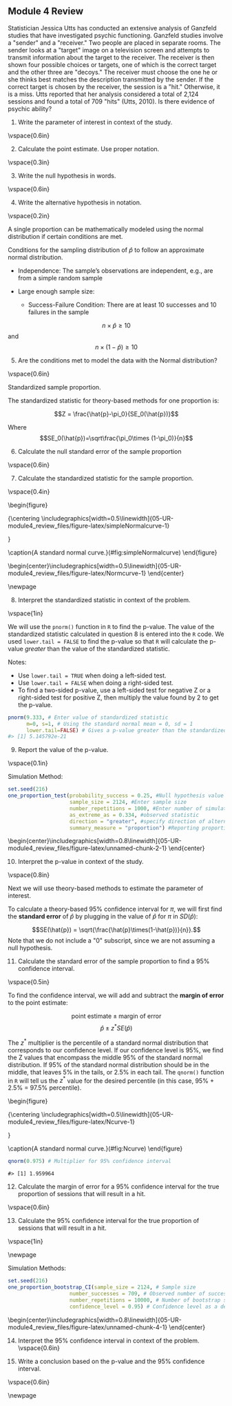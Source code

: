 ## Module 4 Review

Statistician Jessica Utts has conducted an extensive analysis of Ganzfeld studies that have investigated psychic functioning. Ganzfeld studies involve a "sender" and a "receiver." Two people are placed in separate rooms.  The sender looks at a "target" image on a television screen and attempts to transmit information about the target to the receiver.  The receiver is then shown four possible choices or targets, one of which is the correct target and the other three are "decoys."  The receiver must choose the one he or she thinks best matches the description transmitted by the sender.  If the correct target is chosen by the receiver, the session is a "hit."  Otherwise, it is a miss.  Utts reported that her analysis considered a total of 2,124 sessions and found a total of 709 "hits" (Utts, 2010).  Is there evidence of psychic ability?

1.	Write the parameter of interest in context of the study.

\vspace{0.6in}


2.  Calculate the point estimate.  Use proper notation.

\vspace{0.3in}

3.  Write the null hypothesis in words.

\vspace{0.6in}

4.  Write the alternative hypothesis in notation.

\vspace{0.2in}

A single proportion can be mathematically modeled using the normal distribution if certain conditions are met.

Conditions for the sampling distribution of $\hat{p}$ to follow an approximate normal distribution.

* Independence: The sample’s observations are independent, e.g., are from a simple random sample

* Large enough sample size:  

    * Success-Failure Condition: There are at least 10 successes and 10 failures in the sample 

$$n \times \hat{p} \ge 10$$ and $$n \times (1-\hat{p}) \ge 10$$

5. Are the conditions met to model the data with the Normal distribution?

\vspace{0.6in}

Standardized sample proportion. 

The standardized statistic for theory-based methods for one proportion is:

$$Z = \frac{\hat{p}-\pi_0}{SE_0(\hat{p})}$$

Where $$SE_0(\hat{p})=\sqrt\frac{\pi_0\times (1-\pi_0)}{n}$$


6. Calculate the null standard error of the sample proportion

\vspace{0.6in}

7. Calculate the standardized statistic for the sample proportion.

\vspace{0.4in}

\begin{figure}

{\centering \includegraphics[width=0.5\linewidth]{05-UR-module4_review_files/figure-latex/simpleNormalcurve-1} 

}

\caption{A standard normal curve.}(\#fig:simpleNormalcurve)
\end{figure}


\begin{center}\includegraphics[width=0.5\linewidth]{05-UR-module4_review_files/figure-latex/Normcurve-1} \end{center}

\newpage

8. Interpret the standardized statistic in context of the problem.

\vspace{1in}

We will use the `pnorm()` function in `R` to find the p-value. The value of the standardized statistic calculated in question 8 is entered into the `R` code.  We used `lower.tail = FALSE` to find the p-value so that `R` will calculate the p-value *greater* than the value of the standardized statistic.  

Notes:

* Use `lower.tail = TRUE` when doing a left-sided test.
* Use `lower.tail = FALSE` when doing a right-sided test.
* To find a two-sided p-value, use a left-sided test for negative Z or a right-sided test for positive Z, then multiply the value found by 2 to get the p-value.


``` r
pnorm(9.333, # Enter value of standardized statistic
      m=0, s=1, # Using the standard normal mean = 0, sd = 1
      lower.tail=FALSE) # Gives a p-value greater than the standardized statistic
#> [1] 5.145792e-21
```

9. Report the value of the p-value.

\vspace{0.1in}

Simulation Method:

``` r
set.seed(216)
one_proportion_test(probability_success = 0.25, #Null hypothesis value
                    sample_size = 2124, #Enter sample size
                    number_repetitions = 1000, #Enter number of simulations
                    as_extreme_as = 0.334, #observed statistic
                    direction = "greater", #specify direction of alternative hypothesis
                    summary_measure = "proportion") #Reporting proportion or number of successes?

```



\begin{center}\includegraphics[width=0.8\linewidth]{05-UR-module4_review_files/figure-latex/unnamed-chunk-2-1} \end{center}

10.  Interpret the p-value in context of the study.

\vspace{0.8in}

Next we will use theory-based methods to estimate the parameter of interest.  

To calculate a theory-based 95\% confidence interval for $\pi$, we will first find the **standard error** of $\hat{p}$ by plugging in the value of $\hat{p}$ for $\pi$ in $SD(\hat{p})$:

$$SE(\hat{p}) = \sqrt{\frac{\hat{p}\times(1-\hat{p})}{n}}.$$
Note that we do not include a "0" subscript, since we are not assuming a null hypothesis. 

11.  Calculate the standard error of the sample proportion to find a 95\% confidence interval.

\vspace{0.5in}

To find the confidence interval, we will add and subtract the **margin of error** to the point estimate:

$$\text{point estimate}\pm\text{margin of error}$$
$$\hat{p}\pm z^* SE(\hat{p})$$

The $z^*$ multiplier is the percentile of a standard normal distribution that corresponds to our confidence level. If our confidence level is 95\%, we find the Z values that encompass the middle 95\% of the standard normal distribution.  If 95\% of the standard normal distribution should be in the middle, that leaves 5\% in the tails, or 2.5\% in each tail.  The `qnorm()` function in `R` will tell us the $z^*$ value for the desired percentile (in this case, 95\% + 2.5\% = 97.5\% percentile). 

\begin{figure}

{\centering \includegraphics[width=0.5\linewidth]{05-UR-module4_review_files/figure-latex/Ncurve-1} 

}

\caption{A standard normal curve.}(\#fig:Ncurve)
\end{figure}


``` r
qnorm(0.975) # Multiplier for 95% confidence interval
```

```
#> [1] 1.959964
```
12.  Calculate the margin of error for a 95\% confidence interval for the true proportion of sessions that will result in a hit.

\vspace{0.6in}

13.  Calculate the 95\% confidence interval for the true proportion of sessions that will result in a hit. 

\vspace{1in}

\newpage

Simulation Methods:

``` r
set.seed(216)
one_proportion_bootstrap_CI(sample_size = 2124, # Sample size
                    number_successes = 709, # Observed number of successes
                    number_repetitions = 10000, # Number of bootstrap samples to use
                    confidence_level = 0.95) # Confidence level as a decimal
```



\begin{center}\includegraphics[width=0.8\linewidth]{05-UR-module4_review_files/figure-latex/unnamed-chunk-4-1} \end{center}

14.  Interpret the 95\% confidence interval in context of the problem.
\vspace{0.6in}

15.  Write a conclusion based on the p-value and the 95\% confidence interval.

\vspace{0.6in}

\newpage
